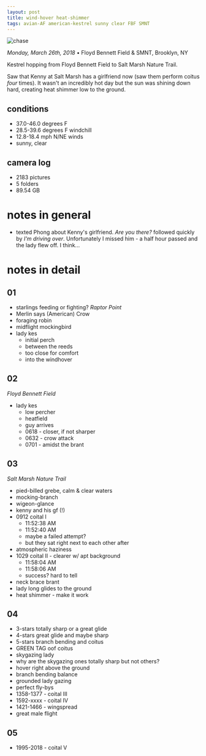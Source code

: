 ```yaml
---
layout: post
title: wind-hover heat-shimmer 
tags: avian-AF american-kestrel sunny clear FBF SMNT
---
```


![chase](https://hello.pdpd.org/universe-7/-u7-images/2018-03-26-FBF-chase.jpg)

_Monday, March 26th, 2018_ • Floyd Bennett Field & SMNT, Brooklyn, NY 

Kestrel hopping from Floyd Bennett Field to Salt Marsh Nature Trail. 

Saw that Kenny at Salt Marsh has a girlfriend now (saw them perform coitus _four_ times). It wasn't an incredibly hot day but the sun was shining down hard, creating heat shimmer low to the ground.

## conditions

- 37.0-46.0 degrees F
- 28.5-39.6 degrees F windchill
- 12.8-18.4 mph N/NE winds
- sunny, clear

## camera log

- 2183 pictures
- 5 folders
- 89.54 GB

# notes in general

- texted Phong about Kenny's girlfriend. _Are you there?_ followed quickly by _I'm driving over_. Unfortunately I missed him - a half hour passed and the lady flew off. I think...


# notes in detail

## 01

- starlings feeding or fighting? _Raptor Point_
- Merlin says (American) Crow
- foraging robin
- midflight mockingbird
- lady kes
	- initial perch
	- between the reeds
	- too close for comfort
	- into the windhover

## 02

_Floyd Bennett Field_

- lady kes	
	- low percher
	- heatfield
	- guy arrives
	- 0618 - closer, if not sharper
	- 0632 - crow attack
	- 0701 - amidst the brant

## 03

_Salt Marsh Nature Trail_

- pied-billed grebe, calm & clear waters
- mocking-branch
- wigeon-glance
- kenny and his gf (!)
- 0912 coital I 
	- 11:52:38 AM
	- 11:52:40 AM
	- maybe a failed attempt?
	- but they sat right next to each other after
- atmospheric haziness
- 1029 coital II - clearer w/ apt background
	- 11:58:04 AM
	- 11:58:06 AM
	- success? hard to tell
- neck brace brant
- lady long glides to the ground
- heat shimmer - make it work

## 04

- 3-stars totally sharp or a great glide
- 4-stars great glide and maybe sharp
- 5-stars branch bending and coitus
- GREEN TAG oof coitus
- skygazing lady
- why are the skygazing ones totally sharp but not others?
- hover right above the ground
- branch bending balance
- grounded lady gazing
- perfect fly-bys
- 1358-1377 - coital III
- 1592-xxxx - coital IV
- 1421-1466 - wingspread
- great male flight

## 05

- 1995-2018 - coital V
